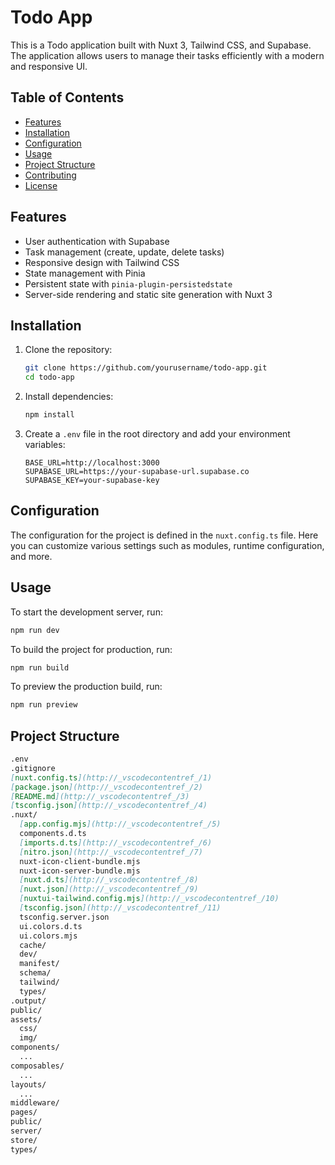 # Todo App

This is a Todo application built with Nuxt 3, Tailwind CSS, and Supabase. The application allows users to manage their tasks efficiently with a modern and responsive UI.

## Table of Contents

- [Features](#features)
- [Installation](#installation)
- [Configuration](#configuration)
- [Usage](#usage)
- [Project Structure](#project-structure)
- [Contributing](#contributing)
- [License](#license)

## Features

- User authentication with Supabase
- Task management (create, update, delete tasks)
- Responsive design with Tailwind CSS
- State management with Pinia
- Persistent state with `pinia-plugin-persistedstate`
- Server-side rendering and static site generation with Nuxt 3

## Installation

1. Clone the repository:

   ```sh
   git clone https://github.com/yourusername/todo-app.git
   cd todo-app
   ```

2. Install dependencies:

   ```sh
   npm install
   ```

3. Create a `.env` file in the root directory and add your environment variables:

   ```env
   BASE_URL=http://localhost:3000
   SUPABASE_URL=https://your-supabase-url.supabase.co
   SUPABASE_KEY=your-supabase-key
   ```

## Configuration

The configuration for the project is defined in the `nuxt.config.ts` file. Here you can customize various settings such as modules, runtime configuration, and more.

## Usage

To start the development server, run:

```sh
npm run dev
```

To build the project for production, run:

```sh
npm run build
```

To preview the production build, run:

```sh
npm run preview
```

## Project Structure

```markdown
.env
.gitignore
[nuxt.config.ts](http://_vscodecontentref_/1)
[package.json](http://_vscodecontentref_/2)
[README.md](http://_vscodecontentref_/3)
[tsconfig.json](http://_vscodecontentref_/4)
.nuxt/
  [app.config.mjs](http://_vscodecontentref_/5)
  components.d.ts
  [imports.d.ts](http://_vscodecontentref_/6)
  [nitro.json](http://_vscodecontentref_/7)
  nuxt-icon-client-bundle.mjs
  nuxt-icon-server-bundle.mjs
  [nuxt.d.ts](http://_vscodecontentref_/8)
  [nuxt.json](http://_vscodecontentref_/9)
  [nuxtui-tailwind.config.mjs](http://_vscodecontentref_/10)
  [tsconfig.json](http://_vscodecontentref_/11)
  tsconfig.server.json
  ui.colors.d.ts
  ui.colors.mjs
  cache/
  dev/
  manifest/
  schema/
  tailwind/
  types/
.output/
public/
assets/
  css/
  img/
components/
  ...
composables/
  ...
layouts/
  ...
middleware/
pages/
public/
server/
store/
types/
```
